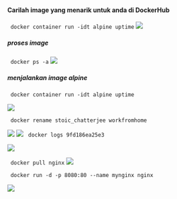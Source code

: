 #### Carilah image yang menarik untuk anda di DockerHub
``` docker container run -idt alpine uptime```
![](https://github.com/Tyassasmita/tekn-cloud-computing/blob/master/minggu-07/T1.jpg)

##### proses image
``` docker ps -a```
![](https://github.com/Tyassasmita/tekn-cloud-computing/blob/master/minggu-07/T2.jpg)
##### menjalankan image alpine
``` docker container run -idt alpine uptime```

![](https://github.com/Tyassasmita/tekn-cloud-computing/blob/master/minggu-07/T3.jpg)

``` docker rename stoic_chatterjee workfromhome```

![](https://github.com/Tyassasmita/tekn-cloud-computing/blob/master/minggu-07/T4.jpg)
![](https://github.com/Tyassasmita/tekn-cloud-computing/blob/master/minggu-07/T5.jpg)
``` docker logs 9fd186ea25e3```

![](https://github.com/Tyassasmita/tekn-cloud-computing/blob/master/minggu-07/T6.jpg)

``` docker pull nginx```
![](https://github.com/Tyassasmita/tekn-cloud-computing/blob/master/minggu-07/T7.jpg)

``` docker run -d -p 8080:80 --name mynginx nginx```

![](https://github.com/Tyassasmita/tekn-cloud-computing/blob/master/minggu-07/T8.jpg)
